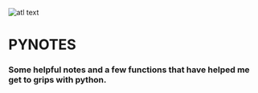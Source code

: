 ![atl text](https://encrypted-tbn0.gstatic.com/images?q=tbn%3AANd9GcTpqzgPni981kXAqtY12cHp_iO0D-synY2O8AEYGrjSr77rIc0o&usqp=CAU)
# PYNOTES


### Some helpful notes and a few functions that have helped me get to grips with python.
